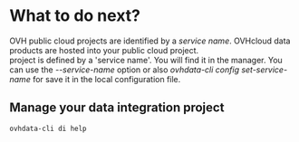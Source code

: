 # What to do next?

OVH public cloud projects are identified by a *service name*. OVHcloud data products are hosted into your public cloud project.  
project is defined by a 'service name'. You will find it in the manager. You can use the *--service-name* option or also *ovhdata-cli config set-service-name* for save it in the local configuration file. 

## Manage your data integration project
```
ovhdata-cli di help
```
